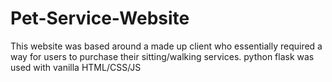 # Pet-Service-Website
This website was based around a made up client who essentially required a way for users to purchase their sitting/walking services. 
python flask was used with vanilla HTML/CSS/JS
